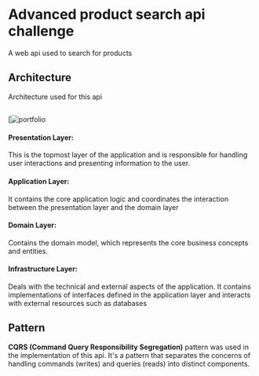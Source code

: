 
# Advanced product search api challenge

A web api used to search for products


## Architecture

Architecture used for this api


## 
[![portfolio](https://miro.medium.com/v2/resize:fit:640/0*Rou74nFJusFbVLgQ)

#### Presentation Layer:

This is the topmost layer of the application and is responsible for handling user interactions and presenting information to the user.

#### Application Layer:

It contains the core application logic and coordinates the interaction between the presentation layer and the domain layer

#### Domain Layer:

Contains the domain model, which represents the core business concepts and entities.

#### Infrastructure Layer:

Deals with the technical and external aspects of the application.
It contains implementations of interfaces defined in the application layer and interacts with external resources such as databases



## Pattern

**CQRS (Command Query Responsibility Segregation)** pattern was used in the implementation of this api.  It's a pattern that separates the concerns of handling commands (writes) and queries (reads) into distinct components.



